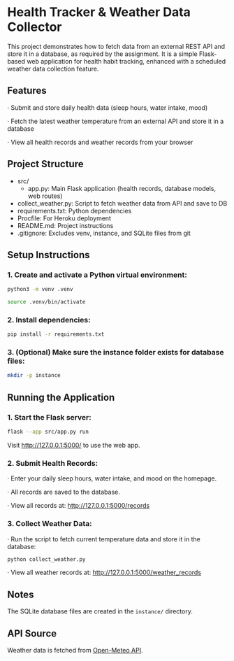 # **Health Tracker & Weather Data Collector**

This project demonstrates how to fetch data from an external REST API and store it in a database, as required by the assignment. It is a simple Flask-based web application for health habit tracking, enhanced with a scheduled weather data collection feature.

## Features

· Submit and store daily health data (sleep hours, water intake, mood)

· Fetch the latest weather temperature from an external API and store it in a database

· View all health records and weather records from your browser

## Project Structure

- src/
  - app.py: Main Flask application (health records, database models, web routes)
- collect_weather.py: Script to fetch weather data from API and save to DB
- requirements.txt: Python dependencies
- Procfile: For Heroku deployment
- README.md: Project instructions
- .gitignore: Excludes venv, instance, and SQLite files from git

## Setup Instructions

### 1. Create and activate a Python virtual environment:

```bash
python3 -m venv .venv
```
```bash
source .venv/bin/activate
```

### 2. Install dependencies:

```bash
pip install -r requirements.txt
```

### 3. (Optional) Make sure the instance folder exists for database files:

```bash
mkdir -p instance
```


## Running the Application

### 1. Start the Flask server:

```bash
flask --app src/app.py run
```
Visit http://127.0.0.1:5000/ to use the web app.

### 2. Submit Health Records:

· Enter your daily sleep hours, water intake, and mood on the homepage.

· All records are saved to the database.

· View all records at: http://127.0.0.1:5000/records

### 3. Collect Weather Data:

· Run the script to fetch current temperature data and store it in the database:

```bash
python collect_weather.py
```
· View all weather records at: http://127.0.0.1:5000/weather_records


## Notes

The SQLite database files are created in the `instance/` directory.

## API Source

Weather data is fetched from [Open-Meteo API](https://open-meteo.com).